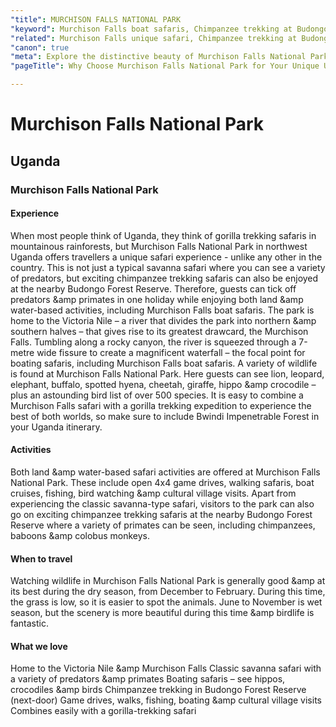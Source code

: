 ```yaml
---
"title": MURCHISON FALLS NATIONAL PARK
"keyword": Murchison Falls boat safaris, Chimpanzee trekking at Budongo Forest
"related": Murchison Falls unique safari, Chimpanzee trekking at Budongo Forest, Victoria Nile and Murchison Falls, Wildlife diversity in the park, Bird watching in Murchison Falls, Combining Murchison Falls and Bwindi, Murchison Falls safari activities, Chimpanzee trekking at Budongo, Best time to visit Murchison Falls
"canon": true
"meta": Explore the distinctive beauty of Murchison Falls National Park, where thrilling chimpanzee trekking in Budongo Forest meets the majesty of the Victoria Nile and Murchison Falls. Discover diverse wildlife, incredible birdwatching, and the possibility of combining your Murchison Falls adventure with Bwindi gorilla trekking.
"pageTitle": Why Choose Murchison Falls National Park for Your Unique Ugandan Safari?

---
```


# Murchison Falls National Park
## Uganda
### Murchison Falls National Park

#### Experience
When most people think of Uganda, they think of gorilla trekking safaris in mountainous rainforests, but Murchison Falls National Park in northwest Uganda offers travellers a unique safari experience - unlike any other in the country.
This is not just a typical savanna safari where you can see a variety of predators, but exciting chimpanzee trekking safaris can also be enjoyed at the nearby Budongo Forest Reserve. Therefore, guests can tick off predators &amp primates in one holiday while enjoying both land &amp water-based activities, including Murchison Falls boat safaris.
The park is home to the Victoria Nile – a river that divides the park into northern &amp southern halves – that gives rise to its greatest drawcard, the Murchison Falls. Tumbling along a rocky canyon, the river is squeezed through a 7-metre wide fissure to create a magnificent waterfall – the focal point for boating safaris, including Murchison Falls boat safaris.
A variety of wildlife is found at Murchison Falls National Park. Here guests can see lion, leopard, elephant, buffalo, spotted hyena, cheetah, giraffe, hippo &amp crocodile – plus an astounding bird list of over 500 species.
It is easy to combine a Murchison Falls safari with a gorilla trekking expedition to experience the best of both worlds, so make sure to include Bwindi Impenetrable Forest in your Uganda itinerary.

#### Activities
Both land &amp water-based safari activities are offered at Murchison Falls National Park. These include open 4x4 game drives, walking safaris, boat cruises, fishing, bird watching &amp cultural village visits.
Apart from experiencing the classic savanna-type safari, visitors to the park can also go on exciting chimpanzee trekking safaris at the nearby Budongo Forest Reserve where a variety of primates can be seen, including chimpanzees, baboons &amp colobus monkeys.

#### When to travel
Watching wildlife in Murchison Falls National Park is generally good &amp at its best during the dry season, from December to February. During this time, the grass is low, so it is easier to spot the animals. June to November is wet season, but the scenery is more beautiful during this time &amp birdlife is fantastic.


#### What we love
Home to the Victoria Nile &amp Murchison Falls
Classic savanna safari with a variety of predators &amp primates
Boating safaris – see hippos, crocodiles &amp birds
Chimpanzee trekking in Budongo Forest Reserve (next-door)
Game drives, walks, fishing, boating &amp cultural village visits
Combines easily with a gorilla-trekking safari